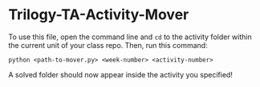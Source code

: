 # Trilogy-TA-Activity-Mover
To use this file, open the command line and `cd` to the activity folder within the current unit of your class repo. Then, run this command:

`python <path-to-mover.py> <week-number> <activity-number>`

A solved folder should now appear inside the activity you specified!
